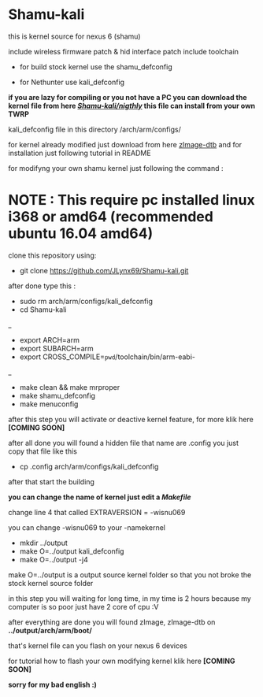 # Shamu-kali
this is kernel source for nexus 6 (shamu)

include wireless firmware patch & hid interface patch
include toolchain

* for build stock kernel use the shamu_defconfig

* for Nethunter use kali_defconfig

**if you are lazy for compiling or you not have a PC you can download the kernel file from here _[Shamu-kali/nigthly](https://github.com/JLynx69/Shamu-kali/tree/master/nightly)_ this file can install from your own TWRP**

kali_defconfig file in this directory /arch/arm/configs/

for kernel already modified just download from here [zImage-dtb](https://github.com/JLynx69/Shamu-kali/tree/master/device/moto/shamu-kernel) and for installation just following tutorial in README

for modifyng your own shamu kernel just following the command :

# NOTE : This require pc installed linux i368 or amd64 (recommended ubuntu 16.04 amd64)

clone this repository using: 

* git clone https://github.com/JLynx69/Shamu-kali.git

after done type this :
* sudo rm arch/arm/configs/kali_defconfig
* cd Shamu-kali

_

* export ARCH=arm
* export SUBARCH=arm
* export CROSS_COMPILE=`pwd`/toolchain/bin/arm-eabi-

_

* make clean && make mrproper
* make shamu_defconfig
* make menuconfig

after this step you will activate or deactive kernel feature, for more klik here <b> [COMING SOON] </b>

after all done you will found a hidden file that name are .config
you just copy that file like this

* cp .config arch/arm/configs/kali_defconfig

after that start the building

**you can change the name of kernel just edit a _Makefile_**

change line 4 that called EXTRAVERSION = -wisnu069

you can change -wisnu069 to your -namekernel

* mkdir ../output
* make O=../output kali_defconfig
* make O=../output -j4

make O=../output is a output source kernel folder
so that you not broke the stock kernel source folder

in this step you will waiting for long time, in my time is 2 hours
because my computer is so poor just have 2 core of cpu :V

after everything are done you will found zImage, zImage-dtb on <b> ../output/arch/arm/boot/ </b>

that's kernel file can you flash on your nexus 6 devices

for tutorial how to flash your own modifying kernel klik here <b> [COMING SOON] </b>

**sorry for my bad english :)**
